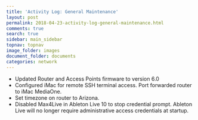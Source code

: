 ```yaml
---
title: 'Activity Log: General Maintenance'
layout: post
permalink: 2018-04-23-activity-log-general-maintenance.html
comments: true
search: true
sidebar: main_sidebar
topnav: topnav
image_folder: images
document_folder: documents
categories: network
---
```


- Updated Router and Access Points firmware to version 6.0
- Configured iMac for remote SSH terminal access.  Port forwarded router to iMac MediaOne.
- Set timezone on router to Arizona.
- Disabled Max4Live in Ableton Live 10 to stop credential prompt.  Ableton Live will no longer require administrative access credentials at startup.